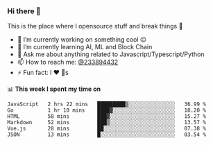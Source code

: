 ### Hi there 👋

<!--
**a233894432/a233894432** is a ✨ _special_ ✨ repository because its `README.md` (this file) appears on your GitHub profile.

Here are some ideas to get you started:

- 🔭 I’m currently working on ...
- 🌱 I’m currently learning ...
- 👯 I’m looking to collaborate on ...
- 🤔 I’m looking for help with ...
- 💬 Ask me about ...
- 📫 How to reach me: ...
- 😄 Pronouns: ...
- ⚡ Fun fact: ...
-->
 
 
This is the place where I opensource stuff and break things :rofl:

- 🔭 I’m currently working on something cool :wink:
- 🌱 I’m currently learning AI, ML and Block Chain
- 💬 Ask me about anything related to Javascript/Typescript/Python
- 📫 How to reach me: [@233894432](https://twitter.com/233894432)
- ⚡ Fun fact: I :heart: :dog:s

📊 **This week I spent my time on**
<!--START_SECTION:waka-->

```text
JavaScript   2 hrs 22 mins   █████████▒░░░░░░░░░░░░░░░   36.99 %
Go           1 hr 10 mins    ████▓░░░░░░░░░░░░░░░░░░░░   18.20 %
HTML         58 mins         ███▓░░░░░░░░░░░░░░░░░░░░░   15.27 %
Markdown     52 mins         ███▒░░░░░░░░░░░░░░░░░░░░░   13.57 %
Vue.js       28 mins         ██░░░░░░░░░░░░░░░░░░░░░░░   07.38 %
JSON         13 mins         █░░░░░░░░░░░░░░░░░░░░░░░░   03.54 %
```

<!--END_SECTION:waka-->
